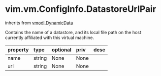 vim.vm.ConfigInfo.DatastoreUrlPair
==================================
inherits from [vmodl.DynamicData](docs/vmodl.DynamicData.md)


Contains the name of a datastore, and its local file path on the host  currently affiliated with this virtual machine.

| property | type | optional | priv | desc |
|:---------|:-----|:---------|:-----|:-----|
| name | string | None | None |  |
| url | string | None | None |  |


